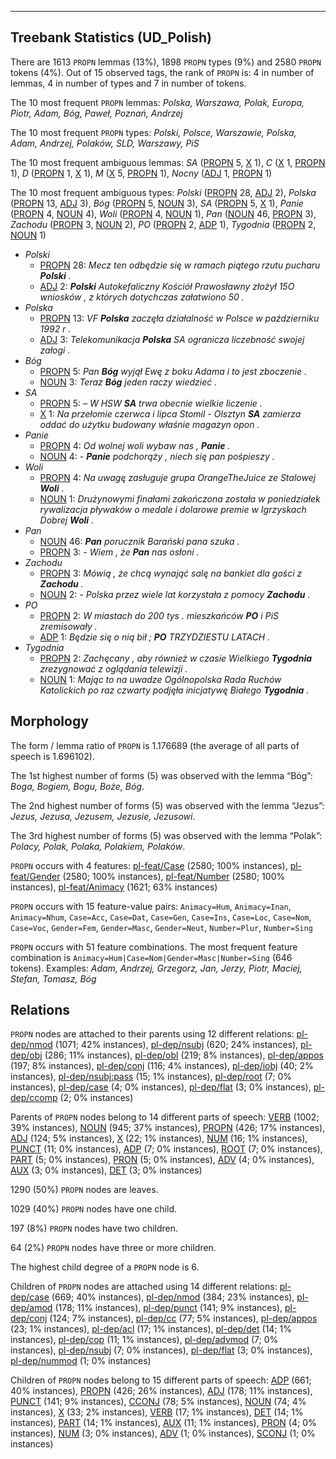 

--------------------------------------------------------------------------------

## Treebank Statistics (UD_Polish)

There are 1613 `PROPN` lemmas (13%), 1898 `PROPN` types (9%) and 2580 `PROPN` tokens (4%).
Out of 15 observed tags, the rank of `PROPN` is: 4 in number of lemmas, 4 in number of types and 7 in number of tokens.

The 10 most frequent `PROPN` lemmas: <em>Polska, Warszawa, Polak, Europa, Piotr, Adam, Bóg, Paweł, Poznań, Andrzej</em>

The 10 most frequent `PROPN` types:  <em>Polski, Polsce, Warszawie, Polska, Adam, Andrzej, Polaków, SLD, Warszawy, PiS</em>

The 10 most frequent ambiguous lemmas: <em>SA</em> ([PROPN]() 5, [X]() 1), <em>C</em> ([X]() 1, [PROPN]() 1), <em>D</em> ([PROPN]() 1, [X]() 1), <em>M</em> ([X]() 5, [PROPN]() 1), <em>Nocny</em> ([ADJ]() 1, [PROPN]() 1)

The 10 most frequent ambiguous types:  <em>Polski</em> ([PROPN]() 28, [ADJ]() 2), <em>Polska</em> ([PROPN]() 13, [ADJ]() 3), <em>Bóg</em> ([PROPN]() 5, [NOUN]() 3), <em>SA</em> ([PROPN]() 5, [X]() 1), <em>Panie</em> ([PROPN]() 4, [NOUN]() 4), <em>Woli</em> ([PROPN]() 4, [NOUN]() 1), <em>Pan</em> ([NOUN]() 46, [PROPN]() 3), <em>Zachodu</em> ([PROPN]() 3, [NOUN]() 2), <em>PO</em> ([PROPN]() 2, [ADP]() 1), <em>Tygodnia</em> ([PROPN]() 2, [NOUN]() 1)


* <em>Polski</em>
  * [PROPN]() 28: <em>Mecz ten odbędzie się w ramach piątego rzutu pucharu <b>Polski</b> .</em>
  * [ADJ]() 2: <em><b>Polski</b> Autokefaliczny Kościół Prawosławny złożył 15O wniosków , z których dotychczas załatwiono 50 .</em>
* <em>Polska</em>
  * [PROPN]() 13: <em>VF <b>Polska</b> zaczęła działalność w Polsce w październiku 1992 r .</em>
  * [ADJ]() 3: <em>Telekomunikacja <b>Polska</b> SA ogranicza liczebność swojej załogi .</em>
* <em>Bóg</em>
  * [PROPN]() 5: <em>Pan <b>Bóg</b> wyjął Ewę z boku Adama i to jest zboczenie .</em>
  * [NOUN]() 3: <em>Teraz <b>Bóg</b> jeden raczy wiedzieć .</em>
* <em>SA</em>
  * [PROPN]() 5: <em>– W HSW <b>SA</b> trwa obecnie wielkie liczenie .</em>
  * [X]() 1: <em>Na przełomie czerwca i lipca Stomil - Olsztyn <b>SA</b> zamierza oddać do użytku budowany właśnie magazyn opon .</em>
* <em>Panie</em>
  * [PROPN]() 4: <em>Od wolnej woli wybaw nas , <b>Panie</b> .</em>
  * [NOUN]() 4: <em>- <b>Panie</b> podchorąży , niech się pan pośpieszy .</em>
* <em>Woli</em>
  * [PROPN]() 4: <em>Na uwagę zasługuje grupa OrangeTheJuice ze Stalowej <b>Woli</b> .</em>
  * [NOUN]() 1: <em>Drużynowymi finałami zakończona została w poniedziałek rywalizacja pływaków o medale i dolarowe premie w Igrzyskach Dobrej <b>Woli</b> .</em>
* <em>Pan</em>
  * [NOUN]() 46: <em><b>Pan</b> porucznik Barański pana szuka .</em>
  * [PROPN]() 3: <em>- Wiem , że <b>Pan</b> nas osłoni .</em>
* <em>Zachodu</em>
  * [PROPN]() 3: <em>Mówią , że chcą wynająć salę na bankiet dla gości z <b>Zachodu</b> .</em>
  * [NOUN]() 2: <em>- Polska przez wiele lat korzystała z pomocy <b>Zachodu</b> .</em>
* <em>PO</em>
  * [PROPN]() 2: <em>W miastach do 200 tys . mieszkańców <b>PO</b> i PiS zremisowały .</em>
  * [ADP]() 1: <em>Będzie się o nią bił ; <b>PO</b> TRZYDZIESTU LATACH .</em>
* <em>Tygodnia</em>
  * [PROPN]() 2: <em>Zachęcany , aby również w czasie Wielkiego <b>Tygodnia</b> zrezygnować z oglądania telewizji .</em>
  * [NOUN]() 1: <em>Mając to na uwadze Ogólnopolska Rada Ruchów Katolickich po raz czwarty podjęła inicjatywę Białego <b>Tygodnia</b> .</em>

## Morphology

The form / lemma ratio of `PROPN` is 1.176689 (the average of all parts of speech is 1.696102).

The 1st highest number of forms (5) was observed with the lemma “Bóg”: <em>Boga, Bogiem, Bogu, Boże, Bóg</em>.

The 2nd highest number of forms (5) was observed with the lemma “Jezus”: <em>Jezus, Jezusa, Jezusem, Jezusie, Jezusowi</em>.

The 3rd highest number of forms (5) was observed with the lemma “Polak”: <em>Polacy, Polak, Polaka, Polakiem, Polaków</em>.

`PROPN` occurs with 4 features: [pl-feat/Case]() (2580; 100% instances), [pl-feat/Gender]() (2580; 100% instances), [pl-feat/Number]() (2580; 100% instances), [pl-feat/Animacy]() (1621; 63% instances)

`PROPN` occurs with 15 feature-value pairs: `Animacy=Hum`, `Animacy=Inan`, `Animacy=Nhum`, `Case=Acc`, `Case=Dat`, `Case=Gen`, `Case=Ins`, `Case=Loc`, `Case=Nom`, `Case=Voc`, `Gender=Fem`, `Gender=Masc`, `Gender=Neut`, `Number=Plur`, `Number=Sing`

`PROPN` occurs with 51 feature combinations.
The most frequent feature combination is `Animacy=Hum|Case=Nom|Gender=Masc|Number=Sing` (646 tokens).
Examples: <em>Adam, Andrzej, Grzegorz, Jan, Jerzy, Piotr, Maciej, Stefan, Tomasz, Bóg</em>


## Relations

`PROPN` nodes are attached to their parents using 12 different relations: [pl-dep/nmod]() (1071; 42% instances), [pl-dep/nsubj]() (620; 24% instances), [pl-dep/obj]() (286; 11% instances), [pl-dep/obl]() (219; 8% instances), [pl-dep/appos]() (197; 8% instances), [pl-dep/conj]() (116; 4% instances), [pl-dep/iobj]() (40; 2% instances), [pl-dep/nsubj:pass]() (15; 1% instances), [pl-dep/root]() (7; 0% instances), [pl-dep/case]() (4; 0% instances), [pl-dep/flat]() (3; 0% instances), [pl-dep/ccomp]() (2; 0% instances)

Parents of `PROPN` nodes belong to 14 different parts of speech: [VERB]() (1002; 39% instances), [NOUN]() (945; 37% instances), [PROPN]() (426; 17% instances), [ADJ]() (124; 5% instances), [X]() (22; 1% instances), [NUM]() (16; 1% instances), [PUNCT]() (11; 0% instances), [ADP]() (7; 0% instances), [ROOT]() (7; 0% instances), [PART]() (5; 0% instances), [PRON]() (5; 0% instances), [ADV]() (4; 0% instances), [AUX]() (3; 0% instances), [DET]() (3; 0% instances)

1290 (50%) `PROPN` nodes are leaves.

1029 (40%) `PROPN` nodes have one child.

197 (8%) `PROPN` nodes have two children.

64 (2%) `PROPN` nodes have three or more children.

The highest child degree of a `PROPN` node is 6.

Children of `PROPN` nodes are attached using 14 different relations: [pl-dep/case]() (669; 40% instances), [pl-dep/nmod]() (384; 23% instances), [pl-dep/amod]() (178; 11% instances), [pl-dep/punct]() (141; 9% instances), [pl-dep/conj]() (124; 7% instances), [pl-dep/cc]() (77; 5% instances), [pl-dep/appos]() (23; 1% instances), [pl-dep/acl]() (17; 1% instances), [pl-dep/det]() (14; 1% instances), [pl-dep/cop]() (11; 1% instances), [pl-dep/advmod]() (7; 0% instances), [pl-dep/nsubj]() (7; 0% instances), [pl-dep/flat]() (3; 0% instances), [pl-dep/nummod]() (1; 0% instances)

Children of `PROPN` nodes belong to 15 different parts of speech: [ADP]() (661; 40% instances), [PROPN]() (426; 26% instances), [ADJ]() (178; 11% instances), [PUNCT]() (141; 9% instances), [CCONJ]() (78; 5% instances), [NOUN]() (74; 4% instances), [X]() (33; 2% instances), [VERB]() (17; 1% instances), [DET]() (14; 1% instances), [PART]() (14; 1% instances), [AUX]() (11; 1% instances), [PRON]() (4; 0% instances), [NUM]() (3; 0% instances), [ADV]() (1; 0% instances), [SCONJ]() (1; 0% instances)

